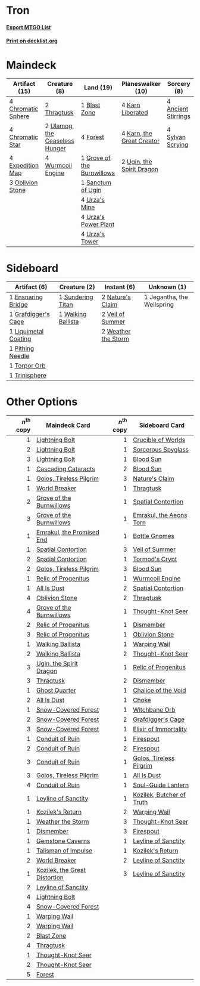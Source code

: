 # Tron

#### [Export MTGO List](../collection/Tron/Tron.txt)
#### [Print on decklist.org](http://decklist.org/?deckmain=4%09Ancient%20Stirrings%0A1%09Blast%20Zone%0A4%09Chromatic%20Sphere%0A4%09Chromatic%20Star%0A4%09Expedition%20Map%0A4%09Forest%0A1%09Grove%20of%20the%20Burnwillows%0A4%09Karn%20Liberated%0A4%09Karn,%20the%20Great%20Creator%0A3%09Oblivion%20Stone%0A1%09Sanctum%20of%20Ugin%0A4%09Sylvan%20Scrying%0A2%09Thragtusk%0A2%09Ugin,%20the%20Spirit%20Dragon%0A2%09Ulamog,%20the%20Ceaseless%20Hunger%0A4%09Urza's%20Mine%0A4%09Urza's%20Power%20Plant%0A4%09Urza's%20Tower%0A4%09Wurmcoil%20Engine&deckside=1%09Ensnaring%20Bridge%0A1%09Grafdigger's%20Cage%0A1%09Jegantha,%20the%20Wellspring%0A1%09Liquimetal%20Coating%0A2%09Nature's%20Claim%0A1%09Pithing%20Needle%0A1%09Sundering%20Titan%0A1%09Torpor%20Orb%0A1%09Trinisphere%0A2%09Veil%20of%20Summer%0A1%09Walking%20Ballista%0A2%09Weather%20the%20Storm)
# Maindeck

|                                       Artifact (15)                                        |                                              Creature (8)                                               |                                              Land (19)                                              |                                         Planeswalker (10)                                          |                                         Sorcery (8)                                          |
|--------------------------------------------------------------------------------------------|---------------------------------------------------------------------------------------------------------|-----------------------------------------------------------------------------------------------------|----------------------------------------------------------------------------------------------------|----------------------------------------------------------------------------------------------|
|4 [Chromatic Sphere](http://gatherer.wizards.com/Pages/Card/Details.aspx?multiverseid=23230)|2 [Thragtusk](http://gatherer.wizards.com/Pages/Card/Details.aspx?multiverseid=430614)                   |1 [Blast Zone](http://gatherer.wizards.com/Pages/Card/Details.aspx?multiverseid=461171)              |4 [Karn Liberated](http://gatherer.wizards.com/Pages/Card/Details.aspx?multiverseid=397828)         |4 [Ancient Stirrings](http://gatherer.wizards.com/Pages/Card/Details.aspx?multiverseid=442148)|
|4 [Chromatic Star](http://gatherer.wizards.com/Pages/Card/Details.aspx?multiverseid=135279) |2 [Ulamog, the Ceaseless Hunger](http://gatherer.wizards.com/Pages/Card/Details.aspx?multiverseid=402079)|4 [Forest](http://gatherer.wizards.com/Pages/Card/Details.aspx?multiverseid=439860)                  |4 [Karn, the Great Creator](http://gatherer.wizards.com/Pages/Card/Details.aspx?multiverseid=460928)|4 [Sylvan Scrying](http://gatherer.wizards.com/Pages/Card/Details.aspx?multiverseid=130513)   |
|4 [Expedition Map](http://gatherer.wizards.com/Pages/Card/Details.aspx?multiverseid=397742) |4 [Wurmcoil Engine](http://gatherer.wizards.com/Pages/Card/Details.aspx?multiverseid=389756)             |1 [Grove of the Burnwillows](http://gatherer.wizards.com/Pages/Card/Details.aspx?multiverseid=130595)|2 [Ugin, the Spirit Dragon](http://gatherer.wizards.com/Pages/Card/Details.aspx?multiverseid=391948)|                                                                                              |
|3 [Oblivion Stone](http://gatherer.wizards.com/Pages/Card/Details.aspx?multiverseid=446941) |                                                                                                         |1 [Sanctum of Ugin](http://gatherer.wizards.com/Pages/Card/Details.aspx?multiverseid=402022)         |                                                                                                    |                                                                                              |
|                                                                                            |                                                                                                         |4 [Urza's Mine](http://gatherer.wizards.com/Pages/Card/Details.aspx?multiverseid=4192)               |                                                                                                    |                                                                                              |
|                                                                                            |                                                                                                         |4 [Urza's Power Plant](http://gatherer.wizards.com/Pages/Card/Details.aspx?multiverseid=4193)        |                                                                                                    |                                                                                              |
|                                                                                            |                                                                                                         |4 [Urza's Tower](http://gatherer.wizards.com/Pages/Card/Details.aspx?multiverseid=4194)              |                                                                                                    |                                                                                              |


# Sideboard

|                                         Artifact (6)                                          |                                        Creature (2)                                         |                                         Instant (6)                                          |       Unknown (1)        |
|-----------------------------------------------------------------------------------------------|---------------------------------------------------------------------------------------------|----------------------------------------------------------------------------------------------|--------------------------|
|1 [Ensnaring Bridge](http://gatherer.wizards.com/Pages/Card/Details.aspx?multiverseid=15866)   |1 [Sundering Titan](http://gatherer.wizards.com/Pages/Card/Details.aspx?multiverseid=442222) |2 [Nature's Claim](http://gatherer.wizards.com/Pages/Card/Details.aspx?multiverseid=382316)   |1 Jegantha, the Wellspring|
|1 [Grafdigger's Cage](http://gatherer.wizards.com/Pages/Card/Details.aspx?multiverseid=278452) |1 [Walking Ballista](http://gatherer.wizards.com/Pages/Card/Details.aspx?multiverseid=423848)|2 [Veil of Summer](http://gatherer.wizards.com/Pages/Card/Details.aspx?multiverseid=466952)   |                          |
|1 [Liquimetal Coating](http://gatherer.wizards.com/Pages/Card/Details.aspx?multiverseid=389578)|                                                                                             |2 [Weather the Storm](http://gatherer.wizards.com/Pages/Card/Details.aspx?multiverseid=464140)|                          |
|1 [Pithing Needle](http://gatherer.wizards.com/Pages/Card/Details.aspx?multiverseid=129526)    |                                                                                             |                                                                                              |                          |
|1 [Torpor Orb](http://gatherer.wizards.com/Pages/Card/Details.aspx?multiverseid=233069)        |                                                                                             |                                                                                              |                          |
|1 [Trinisphere](http://gatherer.wizards.com/Pages/Card/Details.aspx?multiverseid=43545)        |                                                                                             |                                                                                              |                          |


# Other Options

|*n*<sup>th</sup> copy|                                             Maindeck Card                                              |*n*<sup>th</sup> copy|                                           Sideboard Card                                           |
|--------------------:|--------------------------------------------------------------------------------------------------------|--------------------:|----------------------------------------------------------------------------------------------------|
|                    1|[Lightning Bolt](http://gatherer.wizards.com/Pages/Card/Details.aspx?multiverseid=806)                  |                    1|[Crucible of Worlds](http://gatherer.wizards.com/Pages/Card/Details.aspx?multiverseid=129480)       |
|                    2|[Lightning Bolt](http://gatherer.wizards.com/Pages/Card/Details.aspx?multiverseid=806)                  |                    1|[Sorcerous Spyglass](http://gatherer.wizards.com/Pages/Card/Details.aspx?multiverseid=435407)       |
|                    3|[Lightning Bolt](http://gatherer.wizards.com/Pages/Card/Details.aspx?multiverseid=806)                  |                    1|[Blood Sun](http://gatherer.wizards.com/Pages/Card/Details.aspx?multiverseid=439749)                |
|                    1|[Cascading Cataracts](http://gatherer.wizards.com/Pages/Card/Details.aspx?multiverseid=426942)          |                    2|[Blood Sun](http://gatherer.wizards.com/Pages/Card/Details.aspx?multiverseid=439749)                |
|                    1|[Golos, Tireless Pilgrim](http://gatherer.wizards.com/Pages/Card/Details.aspx?multiverseid=466980)      |                    3|[Nature's Claim](http://gatherer.wizards.com/Pages/Card/Details.aspx?multiverseid=382316)           |
|                    1|[World Breaker](http://gatherer.wizards.com/Pages/Card/Details.aspx?multiverseid=407636)                |                    1|[Thragtusk](http://gatherer.wizards.com/Pages/Card/Details.aspx?multiverseid=430614)                |
|                    2|[Grove of the Burnwillows](http://gatherer.wizards.com/Pages/Card/Details.aspx?multiverseid=130595)     |                    1|[Spatial Contortion](http://gatherer.wizards.com/Pages/Card/Details.aspx?multiverseid=407518)       |
|                    3|[Grove of the Burnwillows](http://gatherer.wizards.com/Pages/Card/Details.aspx?multiverseid=130595)     |                    1|[Emrakul, the Aeons Torn](http://gatherer.wizards.com/Pages/Card/Details.aspx?multiverseid=397905)  |
|                    1|[Emrakul, the Promised End](http://gatherer.wizards.com/Pages/Card/Details.aspx?multiverseid=414295)    |                    1|[Bottle Gnomes](http://gatherer.wizards.com/Pages/Card/Details.aspx?multiverseid=129495)            |
|                    1|[Spatial Contortion](http://gatherer.wizards.com/Pages/Card/Details.aspx?multiverseid=407518)           |                    3|[Veil of Summer](http://gatherer.wizards.com/Pages/Card/Details.aspx?multiverseid=466952)           |
|                    2|[Spatial Contortion](http://gatherer.wizards.com/Pages/Card/Details.aspx?multiverseid=407518)           |                    1|[Tormod's Crypt](http://gatherer.wizards.com/Pages/Card/Details.aspx?multiverseid=389723)           |
|                    2|[Golos, Tireless Pilgrim](http://gatherer.wizards.com/Pages/Card/Details.aspx?multiverseid=466980)      |                    3|[Blood Sun](http://gatherer.wizards.com/Pages/Card/Details.aspx?multiverseid=439749)                |
|                    1|[Relic of Progenitus](http://gatherer.wizards.com/Pages/Card/Details.aspx?multiverseid=174824)          |                    1|[Wurmcoil Engine](http://gatherer.wizards.com/Pages/Card/Details.aspx?multiverseid=389756)          |
|                    1|[All Is Dust](http://gatherer.wizards.com/Pages/Card/Details.aspx?multiverseid=397750)                  |                    2|[Spatial Contortion](http://gatherer.wizards.com/Pages/Card/Details.aspx?multiverseid=407518)       |
|                    4|[Oblivion Stone](http://gatherer.wizards.com/Pages/Card/Details.aspx?multiverseid=446941)               |                    2|[Thragtusk](http://gatherer.wizards.com/Pages/Card/Details.aspx?multiverseid=430614)                |
|                    4|[Grove of the Burnwillows](http://gatherer.wizards.com/Pages/Card/Details.aspx?multiverseid=130595)     |                    1|[Thought-Knot Seer](http://gatherer.wizards.com/Pages/Card/Details.aspx?multiverseid=407519)        |
|                    2|[Relic of Progenitus](http://gatherer.wizards.com/Pages/Card/Details.aspx?multiverseid=174824)          |                    1|[Dismember](http://gatherer.wizards.com/Pages/Card/Details.aspx?multiverseid=382182)                |
|                    3|[Relic of Progenitus](http://gatherer.wizards.com/Pages/Card/Details.aspx?multiverseid=174824)          |                    1|[Oblivion Stone](http://gatherer.wizards.com/Pages/Card/Details.aspx?multiverseid=446941)           |
|                    1|[Walking Ballista](http://gatherer.wizards.com/Pages/Card/Details.aspx?multiverseid=423848)             |                    1|[Warping Wail](http://gatherer.wizards.com/Pages/Card/Details.aspx?multiverseid=407522)             |
|                    2|[Walking Ballista](http://gatherer.wizards.com/Pages/Card/Details.aspx?multiverseid=423848)             |                    2|[Thought-Knot Seer](http://gatherer.wizards.com/Pages/Card/Details.aspx?multiverseid=407519)        |
|                    3|[Ugin, the Spirit Dragon](http://gatherer.wizards.com/Pages/Card/Details.aspx?multiverseid=391948)      |                    1|[Relic of Progenitus](http://gatherer.wizards.com/Pages/Card/Details.aspx?multiverseid=174824)      |
|                    3|[Thragtusk](http://gatherer.wizards.com/Pages/Card/Details.aspx?multiverseid=430614)                    |                    2|[Dismember](http://gatherer.wizards.com/Pages/Card/Details.aspx?multiverseid=382182)                |
|                    1|[Ghost Quarter](http://gatherer.wizards.com/Pages/Card/Details.aspx?multiverseid=389534)                |                    1|[Chalice of the Void](http://gatherer.wizards.com/Pages/Card/Details.aspx?multiverseid=442211)      |
|                    2|[All Is Dust](http://gatherer.wizards.com/Pages/Card/Details.aspx?multiverseid=397750)                  |                    1|[Choke](http://gatherer.wizards.com/Pages/Card/Details.aspx?multiverseid=45431)                     |
|                    1|[Snow-Covered Forest](http://gatherer.wizards.com/Pages/Card/Details.aspx?multiverseid=121192)          |                    1|[Witchbane Orb](http://gatherer.wizards.com/Pages/Card/Details.aspx?multiverseid=233240)            |
|                    2|[Snow-Covered Forest](http://gatherer.wizards.com/Pages/Card/Details.aspx?multiverseid=121192)          |                    2|[Grafdigger's Cage](http://gatherer.wizards.com/Pages/Card/Details.aspx?multiverseid=278452)        |
|                    3|[Snow-Covered Forest](http://gatherer.wizards.com/Pages/Card/Details.aspx?multiverseid=121192)          |                    1|[Elixir of Immortality](http://gatherer.wizards.com/Pages/Card/Details.aspx?multiverseid=222711)    |
|                    1|[Conduit of Ruin](http://gatherer.wizards.com/Pages/Card/Details.aspx?multiverseid=401847)              |                    1|[Firespout](http://gatherer.wizards.com/Pages/Card/Details.aspx?multiverseid=247407)                |
|                    2|[Conduit of Ruin](http://gatherer.wizards.com/Pages/Card/Details.aspx?multiverseid=401847)              |                    2|[Firespout](http://gatherer.wizards.com/Pages/Card/Details.aspx?multiverseid=247407)                |
|                    3|[Conduit of Ruin](http://gatherer.wizards.com/Pages/Card/Details.aspx?multiverseid=401847)              |                    1|[Golos, Tireless Pilgrim](http://gatherer.wizards.com/Pages/Card/Details.aspx?multiverseid=466980)  |
|                    3|[Golos, Tireless Pilgrim](http://gatherer.wizards.com/Pages/Card/Details.aspx?multiverseid=466980)      |                    1|[All Is Dust](http://gatherer.wizards.com/Pages/Card/Details.aspx?multiverseid=397750)              |
|                    4|[Conduit of Ruin](http://gatherer.wizards.com/Pages/Card/Details.aspx?multiverseid=401847)              |                    1|[Soul-Guide Lantern](http://gatherer.wizards.com/Pages/Card/Details.aspx?multiverseid=476488)       |
|                    1|[Leyline of Sanctity](http://gatherer.wizards.com/Pages/Card/Details.aspx?multiverseid=204993)          |                    1|[Kozilek, Butcher of Truth](http://gatherer.wizards.com/Pages/Card/Details.aspx?multiverseid=397668)|
|                    1|[Kozilek's Return](http://gatherer.wizards.com/Pages/Card/Details.aspx?multiverseid=407608)             |                    2|[Warping Wail](http://gatherer.wizards.com/Pages/Card/Details.aspx?multiverseid=407522)             |
|                    1|[Weather the Storm](http://gatherer.wizards.com/Pages/Card/Details.aspx?multiverseid=464140)            |                    3|[Thought-Knot Seer](http://gatherer.wizards.com/Pages/Card/Details.aspx?multiverseid=407519)        |
|                    1|[Dismember](http://gatherer.wizards.com/Pages/Card/Details.aspx?multiverseid=382182)                    |                    3|[Firespout](http://gatherer.wizards.com/Pages/Card/Details.aspx?multiverseid=247407)                |
|                    1|[Gemstone Caverns](http://gatherer.wizards.com/Pages/Card/Details.aspx?multiverseid=122094)             |                    1|[Leyline of Sanctity](http://gatherer.wizards.com/Pages/Card/Details.aspx?multiverseid=204993)      |
|                    1|[Talisman of Impulse](http://gatherer.wizards.com/Pages/Card/Details.aspx?multiverseid=39600)           |                    1|[Kozilek's Return](http://gatherer.wizards.com/Pages/Card/Details.aspx?multiverseid=407608)         |
|                    2|[World Breaker](http://gatherer.wizards.com/Pages/Card/Details.aspx?multiverseid=407636)                |                    2|[Leyline of Sanctity](http://gatherer.wizards.com/Pages/Card/Details.aspx?multiverseid=204993)      |
|                    1|[Kozilek, the Great Distortion](http://gatherer.wizards.com/Pages/Card/Details.aspx?multiverseid=407514)|                    3|[Leyline of Sanctity](http://gatherer.wizards.com/Pages/Card/Details.aspx?multiverseid=204993)      |
|                    2|[Leyline of Sanctity](http://gatherer.wizards.com/Pages/Card/Details.aspx?multiverseid=204993)          |                     |                                                                                                    |
|                    4|[Lightning Bolt](http://gatherer.wizards.com/Pages/Card/Details.aspx?multiverseid=806)                  |                     |                                                                                                    |
|                    4|[Snow-Covered Forest](http://gatherer.wizards.com/Pages/Card/Details.aspx?multiverseid=121192)          |                     |                                                                                                    |
|                    1|[Warping Wail](http://gatherer.wizards.com/Pages/Card/Details.aspx?multiverseid=407522)                 |                     |                                                                                                    |
|                    2|[Warping Wail](http://gatherer.wizards.com/Pages/Card/Details.aspx?multiverseid=407522)                 |                     |                                                                                                    |
|                    2|[Blast Zone](http://gatherer.wizards.com/Pages/Card/Details.aspx?multiverseid=461171)                   |                     |                                                                                                    |
|                    4|[Thragtusk](http://gatherer.wizards.com/Pages/Card/Details.aspx?multiverseid=430614)                    |                     |                                                                                                    |
|                    1|[Thought-Knot Seer](http://gatherer.wizards.com/Pages/Card/Details.aspx?multiverseid=407519)            |                     |                                                                                                    |
|                    2|[Thought-Knot Seer](http://gatherer.wizards.com/Pages/Card/Details.aspx?multiverseid=407519)            |                     |                                                                                                    |
|                    5|[Forest](http://gatherer.wizards.com/Pages/Card/Details.aspx?multiverseid=439860)                       |                     |                                                                                                    |

